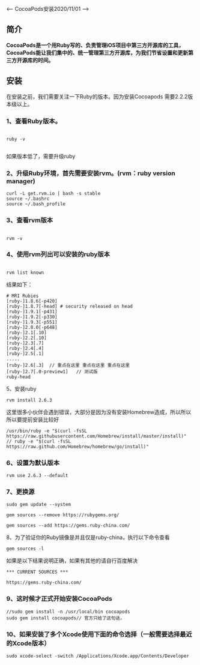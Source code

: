 <-- CocoaPods安装2020/11/01 -->

## 简介

**CocoaPods是一个用Ruby写的、负责管理iOS项目中第三方开源库的工具，CocoaPods能让我们集中的、统一管理第三方开源库，为我们节省设置和更新第三方开源库的时间。**

## 安装

在安装之前，我们需要关注一下Ruby的版本。因为安装Cocoapods 需要2.2.2版本级以上。

### 1、查看Ruby版本。

```

ruby -v
 
```
如果版本低了，需要升级ruby

### 2、升级Ruby环境，首先需要安装rvm。(rvm：ruby version manager)

```
curl -L get.rvm.io | bash -s stable 
source ~/.bashrc
source ~/.bash_profile

```

### 3、查看rvm版本

```

rvm -v
```

### 4、使用rvm列出可以安装的ruby版本

```

rvm list known
```

结果如下：

```
# MRI Rubies
[ruby-]1.8.6[-p420]
[ruby-]1.8.7[-head] # security released on head
[ruby-]1.9.1[-p431]
[ruby-]1.9.2[-p330]
[ruby-]1.9.3[-p551]
[ruby-]2.0.0[-p648]
[ruby-]2.1[.10]
[ruby-]2.2[.10]
[ruby-]2.3[.7]
[ruby-]2.4[.4]
[ruby-]2.5[.1] 
.....
[ruby-]2.6[.3]  // 重点在这里 重点在这里 重点在这里
[ruby-]2.7[.0-preview1]   // 测试版
ruby-head
```

5、安装ruby

```
rvm install 2.6.3
```

这里很多小伙伴会遇到错误，大部分是因为没有安装Homebrew造成，所以所以所以要提前安装比较好

```
/usr/bin/ruby -e "$(curl -fsSL https://raw.githubusercontent.com/Homebrew/install/master/install)"
// ruby -e "$(curl -fsSL https://raw.github.com/Homebrew/homebrew/go/install)"
```

### 6、设置为默认版本

```
rvm use 2.6.3 --default

```

### 7、更换源

```
sudo gem update --system

gem sources --remove https://rubygems.org/

gem sources --add https://gems.ruby-china.com/
```

8、为了验证你的Ruby镜像是并且仅是ruby-china，执行以下命令查看

```
gem sources -l
```

如果是以下结果说明正确，如果有其他的请自行百度解决

```
*** CURRENT SOURCES ***

https://gems.ruby-china.com/
```

### 9、这时候才正式开始安装CocoaPods

```
//sudo gem install -n /usr/local/bin cocoapods
sudo gem install cocoapods// 官方只给了这句话，
```

### 10、如果安装了多个Xcode使用下面的命令选择（一般需要选择最近的Xcode版本）

```
sudo xcode-select -switch /Applications/Xcode.app/Contents/Developer

```
